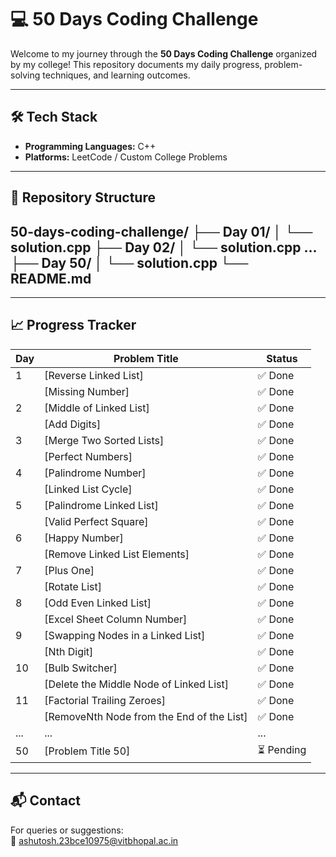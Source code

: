 # 💻 50 Days Coding Challenge

Welcome to my journey through the **50 Days Coding Challenge** organized by my college! This repository documents my daily progress, problem-solving techniques, and learning outcomes.

---

## 🛠️ Tech Stack

- **Programming Languages:** C++  
- **Platforms:** LeetCode / Custom College Problems

---

## 📂 Repository Structure

50-days-coding-challenge/
├── Day 01/
│ └── solution.cpp
├── Day 02/
│ └── solution.cpp
...
├── Day 50/
│ └── solution.cpp
└── README.md
---

---

## 📈 Progress Tracker

| Day | Problem Title                            | Status     |
|-----|------------------------------------------|------------|
| 1   | [Reverse Linked List]                    | ✅ Done    |
|     | [Missing Number]                         | ✅ Done    |
| 2   | [Middle of Linked List]                  | ✅ Done    |
|     | [Add Digits]                             | ✅ Done    |
| 3   | [Merge Two Sorted Lists]                 | ✅ Done    |
|     | [Perfect Numbers]                        | ✅ Done    |
| 4   | [Palindrome Number]                      | ✅ Done    |
|     | [Linked List Cycle]                      | ✅ Done    |
| 5   | [Palindrome Linked List]                 | ✅ Done    |
|     | [Valid Perfect Square]                   | ✅ Done    |
| 6   | [Happy Number]                           | ✅ Done    |
|     | [Remove Linked List Elements]            | ✅ Done    |
| 7   | [Plus One]                               | ✅ Done    |
|     | [Rotate List]                            | ✅ Done    |
| 8   | [Odd Even Linked List]                   | ✅ Done    |
|     | [Excel Sheet Column Number]              | ✅ Done    |
| 9   | [Swapping Nodes in a Linked List]        | ✅ Done    |
|     | [Nth Digit]                              | ✅ Done    |
| 10  | [Bulb Switcher]                          | ✅ Done    |
|     | [Delete the Middle Node of Linked List]  | ✅ Done    |
| 11  | [Factorial Trailing Zeroes]              | ✅ Done    |
|     | [RemoveNth Node from the End of the List]| ✅ Done    |
| ... | ...                                      | ...        |
| 50  | [Problem Title 50]                       | ⏳ Pending |


---


## 📬 Contact

For queries or suggestions:  
📧 ashutosh.23bce10975@vitbhopal.ac.in
  
